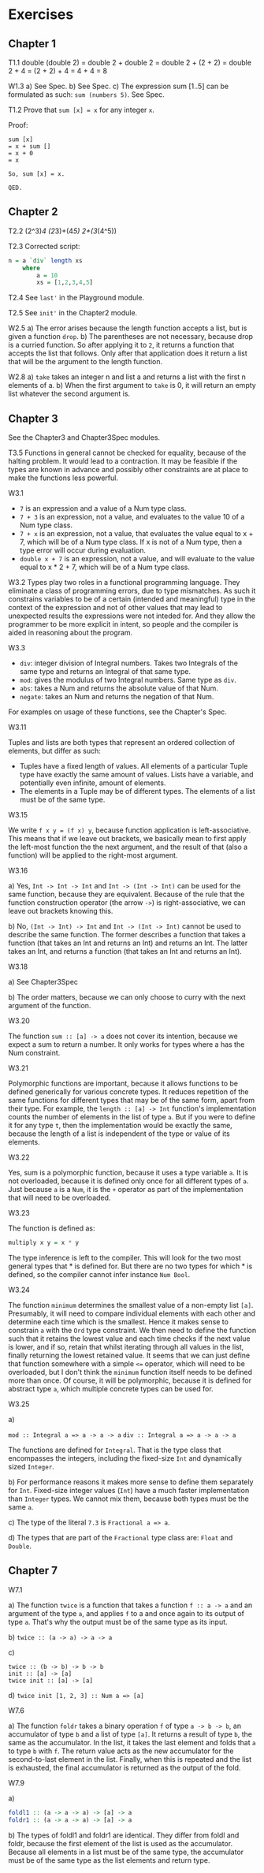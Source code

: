 # Exercises

## Chapter 1

T1.1
double (double 2)
= double 2 + double 2
= double 2 + (2 + 2)
= double 2 + 4
= (2 + 2) + 4
= 4 + 4
= 8

W1.3
a) See Spec.
b) See Spec.
c) The expression sum [1..5] can be formulated as such: `sum (numbers 5)`. See Spec.

T1.2
Prove that `sum [x] = x` for any integer `x`.

Proof:

```
sum [x]
= x + sum []
= x + 0
= x

So, sum [x] = x.

QED.
```

## Chapter 2

T2.2
(2^3)*4
(2*3)+(4*5)
2+(3*(4^5))

T2.3
Corrected script:

```haskell
n = a `div` length xs
    where
        a = 10
        xs = [1,2,3,4,5]
```

T2.4
See `last'` in the Playground module.

T2.5
See `init'` in the Chapter2 module.

W2.5
a) The error arises because the length function accepts a list, but is given a function `drop`.
b) The parentheses are not necessary, because drop is a curried function. So after applying it to `2`, it returns a function that accepts the list that follows. Only after that application does it return a list that will be the argument to the length function.

W2.8
a) `take` takes an integer n and list a and returns a list with the first n elements of a.
b) When the first argument to `take` is 0, it will return an empty list whatever the second argument is.

## Chapter 3

See the Chapter3 and Chapter3Spec modules.

T3.5
Functions in general cannot be checked for equality, because of the halting problem. It would lead to a contraction. It may be feasible if the types are known in advance and possibly other constraints are at place to make the functions less powerful.

W3.1

- `7` is an expression and a value of a Num type class.
- `7 + 3` is an expression, not a value, and evaluates to the value 10 of a Num type class.
- `7 + x` is an expression, not a value, that evaluates the value equal to x + 7, which will be of a Num type class. If x is not of a Num type, then a type error will occur during evaluation.
- `double x + 7` is an expression, not a value, and will evaluate to the value equal to x * 2 + 7, which will be of a Num type class.

W3.2
Types play two roles in a functional programming language. They eliminate a class of programming errors, due to type mismatches. As such it constrains variables to be of a certain (intended and meaningful) type in the context of the expression and not of other values that may lead to unexpected results the expressions were not inteded for. And they allow the programmer to be more explicit in intent, so people and the compiler is aided in reasoning about the program.

W3.3

- `div`: integer division of Integral numbers. Takes two Integrals of the same type and returns an Integral of that same type.
- `mod`: gives the modulus of two Integral numbers. Same type as `div`.
- `abs`: takes a Num and returns the absolute value of that Num.
- `negate`: takes an Num and returns the negation of that Num.

For examples on usage of these functions, see the Chapter's Spec.

W3.11

Tuples and lists are both types that represent an ordered collection of elements, but differ as such:

- Tuples have a fixed length of values. All elements of a particular Tuple type have exactly the same amount of values. Lists have a variable, and potentially even infinite, amount of elements.
- The elements in a Tuple may be of different types. The elements of a list must be of the same type.

W3.15

We write `f x y = (f x) y`, because function application is left-associative. This means that if we leave out brackets, we basically mean to first apply the left-most function the the next argument, and the result of that (also a function) will be applied to the right-most argument.


W3.16

a) Yes, `Int -> Int -> Int` and `Int -> (Int -> Int)` can be used for the same function, because they are equivalent. Because of the rule that the function construction operator (the arrow `->`) is right-associative, we can leave out brackets knowing this.

b) No, `(Int -> Int) -> Int` and `Int -> (Int -> Int)` cannot be used to describe the same function. The former describes a function that takes a function (that takes an Int and returns an Int) and returns an Int. The latter takes an Int, and returns a function (that takes an Int and returns an Int).

W3.18

a) See Chapter3Spec

b) The order matters, because we can only choose to curry with the next argument of the function.

W3.20

The function `sum :: [a] -> a` does not cover its intention, because we expect a sum to return a number. It only works for types where a has the Num constraint.

W3.21

Polymorphic functions are important, because it allows functions to be defined generically for various concrete types. It reduces repetition of the same functions for different types that may be of the same form, apart from their type. For example, the `length :: [a] -> Int` function's implementation counts the number of elements in the list of type `a`. But if you were to define it for any type `t`, then the implementation would be exactly the same, because the length of a list is independent of the type or value of its elements.

W3.22

Yes, sum is a polymorphic function, because it uses a type variable `a`. It is not overloaded, because it is defined only once for all different types of `a`. Just because `a` is a `Num`, it is the `+` operator as part of the implementation that will need to be overloaded.

W3.23

The function is defined as:

```haskell
multiply x y = x * y
```

The type inference is left to the compiler. This will look for the two most general types that * is defined for. But there are no two types for which * is defined, so the compiler cannot infer instance `Num Bool`.

W3.24

The function `minimum` determines the smallest value of a non-empty list `[a]`. Presumably, it will need to compare individual elements with each other and determine each time which is the smallest. Hence it makes sense to constrain `a` with the `Ord` type constraint. We then need to define the function such that it retains the lowest value and each time checks if the next value is lower, and if so, retain that whilst iterating through all values in the list, finally returning the lowest retained value. It seems that we can just define that function somewhere with a simple `<=` operator, which will need to be overloaded, but I don't think the `minimum` function itself needs to be defined more than once. Of course, it will be polymorphic, because it is defined for abstract type `a`, which multiple concrete types can be used for.


W3.25

a)

`mod :: Integral a => a -> a -> a`
`div :: Integral a => a -> a -> a`

The functions are defined for `Integral`. That is the type class that encompasses the integers, including the fixed-size `Int` and dynamically sized `Integer`.

b) For performance reasons it makes more sense to define them separately for `Int`. Fixed-size integer values (`Int`) have a much faster implementation than `Integer` types. We cannot mix them, because both types must be the same `a`.

c) The type of the literal `7.3` is `Fractional a => a`.

d) The types that are part of the `Fractional` type class are: `Float` and `Double`.

## Chapter 7

W7.1

a) The function `twice` is a function that takes a function `f :: a -> a` and an argument of the type `a`, and applies `f` to a and once again to its output of type `a`. That's why the output must be of the same type as its input.

b) `twice :: (a -> a) -> a -> a`

c)

```
twice :: (b -> b) -> b -> b
init :: [a] -> [a]
twice init :: [a] -> [a]
```

d) `twice init [1, 2, 3] :: Num a => [a]`

W7.6

a) The function `foldr` takes a binary operation `f` of type `a -> b -> b`, an accumulator of type `b` and a list of type `[a]`. It returns a result of type `b`, the same as the accumulator. In the list, it takes the last element and folds that `a` to type `b` with `f`. The return value acts as the new accumulator for the second-to-last element in the list. Finally, when this is repeated and the list is exhausted, the final accumulator is returned as the output of the fold.

W7.9

a)

```haskell
foldl1 :: (a -> a -> a) -> [a] -> a
foldr1 :: (a -> a -> a) -> [a] -> a
```

b) The types of foldl1 and foldr1 are identical. They differ from foldl and foldr, because the first element of the list is used as the accumulator. Because all elements in a list must be of the same type, the accumulator must be of the same type as the list elements and return type.
